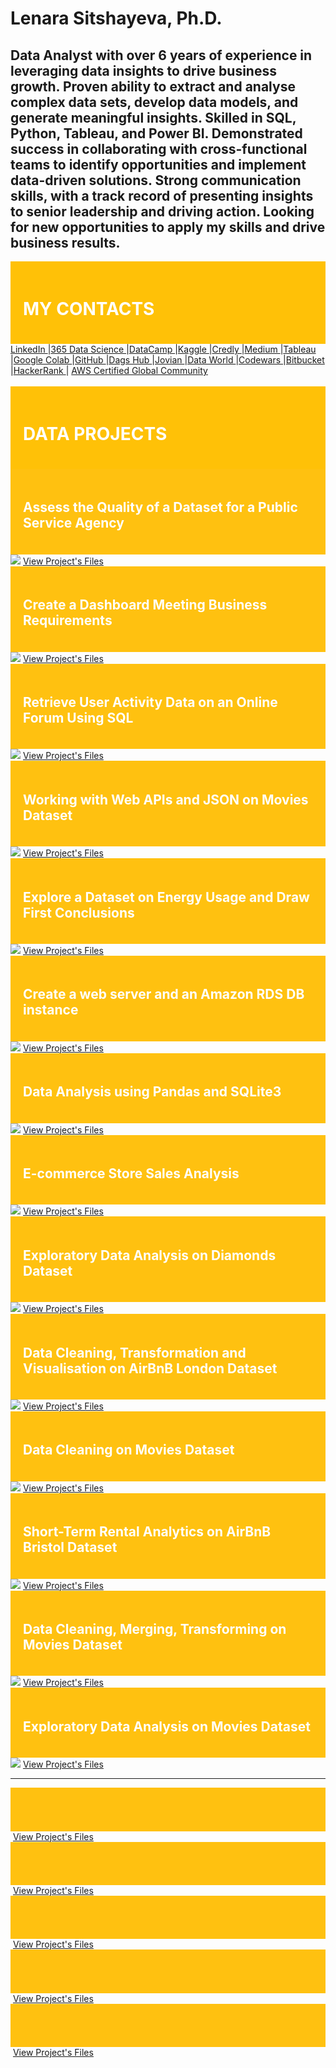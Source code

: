 # Lenara Sitshayeva, Ph.D. 
## Data Analyst with over 6 years of experience in leveraging data insights to drive business growth. Proven ability to extract and analyse complex data sets, develop data models, and generate meaningful insights. Skilled in SQL, Python, Tableau, and Power BI. Demonstrated success in collaborating with cross-functional teams to identify opportunities and implement data-driven solutions. Strong communication skills, with a track record of presenting insights to senior leadership and driving action. Looking for new opportunities to apply my skills and drive business results. 
<div style="background-color: #FFC107; padding: 20px;">
<h1 style="color: #FFF;">MY CONTACTS</h1>
</div>
<a href="https://www.linkedin.com/in/lenara-sitshayeva/">LinkedIn </a>|<a href="learn.365financialanalyst.com/profile/lenara-sitshayeva-phd/">365 Data Science </a>|<a href="https://www.datacamp.com/profile/LenaraSitshayeva">DataCamp </a>|<a href="https://www.kaggle.com/lenarasitshayeva">Kaggle </a>|<a href="https://www.credly.com/users/lenara-sitshayeva">Credly </a>|<a href="https://medium.com/@sitshayeva">Medium </a>|<a href="https://public.tableau.com/app/profile/lenara.sitshayeva">Tableau </a>|<a href="https://drive.google.com/drive/folders/1hDZrSDr9H5a28IoPMrSnel6Gb2EZWeSX?usp=share_link">Google Colab </a>|<a href="https://github.com/sitshayeva">GitHub </a>|<a href="https://dagshub.com/sitshayeva">Dags Hub </a>|<a href="https://jovian.com/sitshayeva">Jovian </a>|<a href="https://data.world/lenara">Data World </a>|<a href="https://www.codewars.com/users/sitshayeva">Codewars </a>|<a href="https://bitbucket.org/lenara_sitshayeva">Bitbucket </a>|<a href="https://www.hackerrank.com/sitshayeva">HackerRank </a>| <a href="https://aws-certification.influitive.com/profiles/16874b24-62d0-4fbf-a9c8-c436a252cae0">AWS Certified Global Community </a>
<br><br>



<div style="background-color: #FFC107; padding: 20px;">
<h1 style="color: #FFF;"> DATA PROJECTS </h1>
</div>

<div style="background-color: #FFC110; padding: 20px;">
<h2 style="color: #FFF;">Assess the Quality of a Dataset for a Public Service Agency </h2>
</div>
<img
  src="https://github.com/sitshayeva/lenara.github.io/blob/main/projects/4/cover.png"
  style="display: inline-block; margin: 0 auto; max-width: 300px">
<a href="https://github.com/sitshayeva/lenara.github.io/tree/main/projects/4">View Project's Files</a> 


<div style="background-color: #FFC110; padding: 20px;">
<h2 style="color: #FFF;"> Create a Dashboard Meeting Business Requirements</h2>
</div>
<img
  src="https://github.com/sitshayeva/lenara.github.io/blob/main/projects/6/cover.png"
  style="display: inline-block; margin: 0 auto; max-width: 300px">
<a href="https://github.com/sitshayeva/lenara.github.io/tree/main/projects/6 ">View Project's Files</a> 


<div style="background-color: #FFC110; padding: 20px;">
<h2 style="color: #FFF;"> Retrieve User Activity Data on an Online Forum Using SQL </h2>
</div>
<img
  src="https://github.com/sitshayeva/lenara.github.io/blob/main/projects/7/cover.png"
  style="display: inline-block; margin: 0 auto; max-width: 300px">
<a href="https://github.com/sitshayeva/lenara.github.io/tree/main/projects/7">View Project's Files</a> 


<div style="background-color: #FFC110; padding: 20px;">
<h2 style="color: #FFF;">Working with Web APIs and JSON on Movies Dataset</h2>
</div>
<img
  src="https://github.com/sitshayeva/lenara.github.io/blob/main/projects/2/cover.png"
  style="display: inline-block; margin: 0 auto; max-width: 300px">
<a href="https://github.com/sitshayeva/lenara.github.io/tree/main/projects/2">View Project's Files</a> 


<div style="background-color: #FFC110; padding: 20px;">
<h2 style="color: #FFF;">Explore a Dataset on Energy Usage and Draw First Conclusions</h2>
</div>
<img
  src="https://github.com/sitshayeva/lenara.github.io/blob/main/projects/5/cover.png"
  style="display: inline-block; margin: 0 auto; max-width: 300px">
<a href=" https://github.com/sitshayeva/lenara.github.io/tree/main/projects/5">View Project's Files</a> 


<div style="background-color: #FFC110; padding: 20px;">
<h2 style="color: #FFF;">Create a web server and an Amazon RDS DB instance </h2>
</div>
<img
  src="https://github.com/sitshayeva/lenara.github.io/blob/main/projects/3/cover.png"
  style="display: inline-block; margin: 0 auto; max-width: 300px">
<a href="https://github.com/sitshayeva/lenara.github.io/tree/main/projects/3">View Project's Files</a> 

<div style="background-color: #FFC110; padding: 20px;">
<h2 style="color: #FFF;">Data Analysis using Pandas and SQLite3</h2>
</div>
<img
  src="https://github.com/sitshayeva/lenara.github.io/blob/main/projects/14/cover.png"
  style="display: inline-block; margin: 0 auto; max-width: 300px">
<a href="https://github.com/sitshayeva/lenara.github.io/tree/main/projects/14">View Project's Files</a> 

<div style="background-color: #FFC110; padding: 20px;">
<h2 style="color: #FFF;"> E-commerce Store Sales Analysis</h2>
</div>
<img
  src="https://github.com/sitshayeva/lenara.github.io/blob/main/projects/8/cover.png"
  style="display: inline-block; margin: 0 auto; max-width: 300px">
<a href="https://github.com/sitshayeva/lenara.github.io/tree/main/projects/8">View Project's Files</a> 

<div style="background-color: #FFC110; padding: 20px;">
<h2 style="color: #FFF;"> Exploratory Data Analysis on Diamonds Dataset</h2>
</div>
<img
  src="https://github.com/sitshayeva/lenara.github.io/blob/main/projects/9/cover.png"
  style="display: inline-block; margin: 0 auto; max-width: 300px">
<a href="https://github.com/sitshayeva/lenara.github.io/tree/main/projects/9">View Project's Files</a> 

<div style="background-color: #FFC110; padding: 20px;">
<h2 style="color: #FFF;">Data Cleaning, Transformation and Visualisation on AirBnB London Dataset</h2>
</div>
<img
  src="https://github.com/sitshayeva/lenara.github.io/blob/main/projects/12/cover.png"
  style="display: inline-block; margin: 0 auto; max-width: 300px">
<a href="https://github.com/sitshayeva/lenara.github.io/tree/main/projects/12">View Project's Files</a> 

<div style="background-color: #FFC110; padding: 20px;">
<h2 style="color: #FFF;">Data Cleaning on Movies Dataset </h2>
</div>
<img
  src="https://github.com/sitshayeva/lenara.github.io/blob/main/projects/10/cover.png"
  style="display: inline-block; margin: 0 auto; max-width: 300px">
<a href="https://github.com/sitshayeva/lenara.github.io/tree/main/projects/10">View Project's Files</a> 

<div style="background-color: #FFC110; padding: 20px;">
<h2 style="color: #FFF;"> Short-Term Rental Analytics on AirBnB Bristol Dataset </h2>
</div>
<img
  src="https://github.com/sitshayeva/lenara.github.io/blob/main/projects/11/cover.png"
  style="display: inline-block; margin: 0 auto; max-width: 300px">
<a href="https://github.com/sitshayeva/lenara.github.io/tree/main/projects/11 ">View Project's Files</a> 

<div style="background-color: #FFC110; padding: 20px;">
<h2 style="color: #FFF;">Data Cleaning, Merging, Transforming on Movies Dataset </h2>
</div>
<img
  src="https://github.com/sitshayeva/lenara.github.io/blob/main/projects/13/cover.png"
  style="display: inline-block; margin: 0 auto; max-width: 300px">
<a href="https://github.com/sitshayeva/lenara.github.io/tree/main/projects/13">View Project's Files</a> 

<div style="background-color: #FFC110; padding: 20px;">
<h2 style="color: #FFF;">Exploratory Data Analysis on Movies Dataset</h2>
</div>
<img
  src="https://github.com/sitshayeva/lenara.github.io/blob/main/projects/1/cover.png"
  style="display: inline-block; margin: 0 auto; max-width: 300px">
<a href="https://github.com/sitshayeva/lenara.github.io/tree/main/projects/1">View Project's Files</a> 








--------------------------------------------------------------------------------------------------------------



<div style="background-color: #FFC110; padding: 20px;">
<h2 style="color: #FFF;"> </h2>
</div>
<img
  src=" "
  style="display: inline-block; margin: 0 auto; max-width: 300px">
<a href=" ">View Project's Files</a> 

<div style="background-color: #FFC110; padding: 20px;">
<h2 style="color: #FFF;"> </h2>
</div>
<img
  src=" "
  style="display: inline-block; margin: 0 auto; max-width: 300px">
<a href=" ">View Project's Files</a> 


<div style="background-color: #FFC110; padding: 20px;">
<h2 style="color: #FFF;"> </h2>
</div>
<img
  src=" "
  style="display: inline-block; margin: 0 auto; max-width: 300px">
<a href=" ">View Project's Files</a> 


<div style="background-color: #FFC110; padding: 20px;">
<h2 style="color: #FFF;"> </h2>
</div>
<img
  src=" "
  style="display: inline-block; margin: 0 auto; max-width: 300px">
<a href=" ">View Project's Files</a> 





<div style="background-color: #FFC110; padding: 20px;">
<h2 style="color: #FFF;"> </h2>
</div>
<img
  src=" "
  style="display: inline-block; margin: 0 auto; max-width: 300px">
<a href=" ">View Project's Files</a> 


  
  

